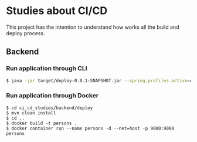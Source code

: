 # Studies about CI/CD
This project has the intention to understand how works all the build and deploy process.

## Backend

### Run application through CLI
```bash
$ java -jar target/deploy-0.0.1-SNAPSHOT.jar --spring.profiles.active=dev
```

### Run application through Docker
```base
$ cd ci_cd_studies/backend/deploy
$ mvn clean install
$ cd ..
$ docker build -t persons .
$ docker container run --name persons -d --net=host -p 9000:9000  persons
```
